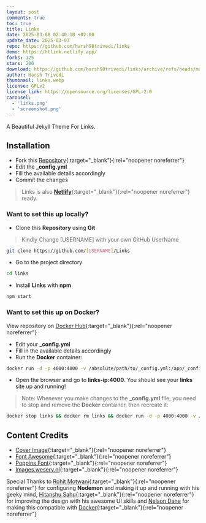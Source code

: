 ```yaml
---
layout: post
comments: true
toc: true
title: Links
date: 2025-03-08 02:40:18 +02:00
update_date: 2025-03-03
repo: https://github.com/harsh98trivedi/links
demo: https://htlink.netlify.app/
forks: 125
stars: 200
download: https://github.com/harsh98trivedi/links/archive/refs/heads/master.zip
author: Harsh Trivedi
thumbnail: links.webp
license: GPLv2
license_link: https://opensource.org/licenses/GPL-2.0
carousel:
  - 'links.png'
  - 'screenshot.png'
---
```


A Beautiful Jekyll Theme For Links.

## Installation

- Fork this [Repository](https://github.com/harsh98trivedi/Links){:target="_blank"}{:rel="noopener noreferrer"}
- Edit the **_config.yml**
- Fill the available details accordingly
- Commit the changes

> Links is also [**Netlify**](https://www.netlify.com/){:target="_blank"}{:rel="noopener noreferrer"} ready.

### Want to set this up **locally**?

- Clone this **Repository** using **Git**

> Kindly Change [USERNAME] with your own GitHub UserName

```bash
git clone https://github.com/[USERNAME]/Links
```

- Go to the project directory

```bash
cd links
```

- Install **Links** with **npm**

```bash
npm start
```

### Want to set this up on **Docker**?

View repository on [Docker Hub](https://hub.docker.com/r/harsh98trivedi/links){:target="_blank"}{:rel="noopener noreferrer"}

- Edit your **_config.yml**
- Fill in the available details accordingly
- Run the **Docker** container:

```bash
docker run -d -p 4000:4000 -v /absolute/path/to/_config.yml:/app/_config.yml --name links harsh98trivedi/links:latest
```

- Open the browser and go to **links-ip:4000**. You should see your **links** site up and running!

> Note: Whenever you make changes to the **_config.yml** file, you need to stop and remove the **Docker** container, then recreate it:

```bash
docker stop links && docker rm links && docker run -d -p 4000:4000 -v /absolute/path/to/_config.yml:/app/_config.yml --name links harsh98trivedi/links:latest
```

## Content Credits

- [Cover Image](https://source.unsplash.com/){:target="_blank"}{:rel="noopener noreferrer"}
- [Font Awesome](https://fontawesome.com/){:target="_blank"}{:rel="noopener noreferrer"}
- [Poppins Font](https://fonts.google.com/specimen/Poppins){:target="_blank"}{:rel="noopener noreferrer"}
- [Images.weserv.nl](https://images.weserv.nl/){:target="_blank"}{:rel="noopener noreferrer"}

Special Thanks to [Rohit Motwani](https://github.com/rohittm){:target="_blank"}{:rel="noopener noreferrer"} for configuring **Nodemon** and making it up and running with his geeky mind, [Hitanshu Sahu](https://www.behance.net/phantomcluster){:target="_blank"}{:rel="noopener noreferrer"} for improving the design with his awesome UI skills and [Nelson Dane](https://github.com/NelsonDane) for making this compatible with [Docker](https://docker.com/){:target="_blank"}{:rel="noopener noreferrer"}
